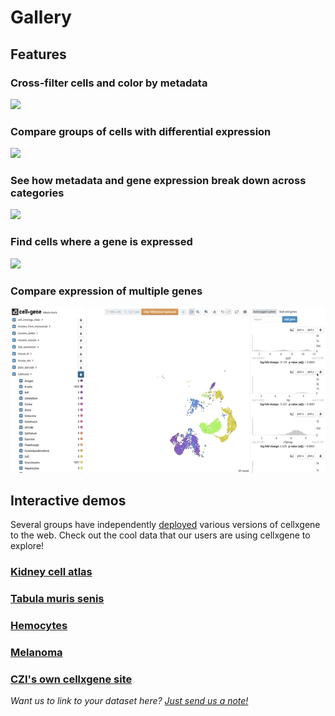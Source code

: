 # Gallery

## Features

### Cross-filter cells and color by metadata

![](.gitbook/assets/crossfilter.gif)

### Compare groups of cells with differential expression

![](.gitbook/assets/diffexp.gif)

### See how metadata and gene expression break down across categories

![](.gitbook/assets/category-breakdown.gif)

### Find cells where a gene is expressed

![](.gitbook/assets/gene-expression.gif)

### Compare expression of multiple genes

![](.gitbook/assets/compare-genes.gif)

## Interactive demos

Several groups have independently [deployed](https://github.com/chanzuckerberg/cellxgene/blob/main/docs/posts/hosted) various versions of cellxgene to the web. Check out the cool data that our users are using cellxgene to explore!

### [Kidney cell atlas](https://www.kidneycellatlas.org/)

### [Tabula muris senis](https://tabula-muris-senis.ds.czbiohub.org/)

### [Hemocytes](https://hemocytes.cellgeni.sanger.ac.uk/)

### [Melanoma](https://melanoma.cellgeni.sanger.ac.uk/)

### [CZI's own cellxgene site](https://cellxgene.cziscience.com/)

_Want us to link to your dataset here?_ [_Just send us a note!_](https://github.com/chanzuckerberg/cellxgene/blob/main/docs/posts/contact)

